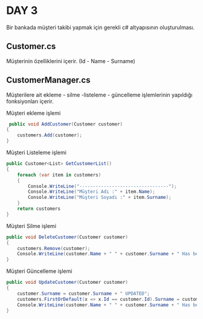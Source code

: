 #  DAY 3 

Bir bankada müşteri takibi yapmak için gerekli c# altyapısının oluşturulması.

## Customer.cs 

Müşterinin özelliklerini içerir. (Id - Name - Surname)

## CustomerManager.cs 

Müşterilere ait ekleme - silme -listeleme - güncelleme işlemlerinin yapıldığı fonksiyonları içerir.

Müşteri ekleme işlemi
```cs
 public void AddCustomer(Customer customer)
{
    customers.Add(customer);
}
```

Müşteri Listeleme işlemi
```cs
public Customer<List> GetCustomerList()
{
    foreach (var item in customers)
    {
        Console.WriteLine("---------------------------------");
        Console.WriteLine("Müşteri Adı :" + item.Name);
        Console.WriteLine("Müşteri Soyadı :" + item.Surname);
    }
    return customers
}
```

Müşteri Silme işlemi
```cs
public void DeleteCustomer(Customer customer)
{
    customers.Remove(customer);
    Console.WriteLine(customer.Name + " " + customer.Surname + " Has been deleted successfully");
}
```

Müşteri Güncelleme işlemi
```cs
public void UpdateCustomer(Customer customer)
{
    customer.Surname = customer.Surname + " UPDATED";
    customers.FirstOrDefault(x => x.Id == customer.Id).Surname = customer.Surname;
    Console.WriteLine(customer.Name + " " + customer.Surname + " Has been updated successfully");
}
```
